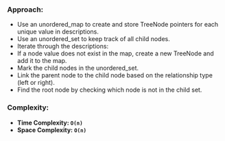### Approach:
- Use an unordered_map to create and store TreeNode pointers for each unique value in descriptions.
- Use an unordered_set to keep track of all child nodes.
- Iterate through the descriptions:
- If a node value does not exist in the map, create a new TreeNode and add it to the map.
- Mark the child nodes in the unordered_set.
- Link the parent node to the child node based on the relationship type (left or right).
- Find the root node by checking which node is not in the child set.
​
### Complexity:
- **Time Complexity: `O(n)`**
- **Space Complexity: `O(n)`**